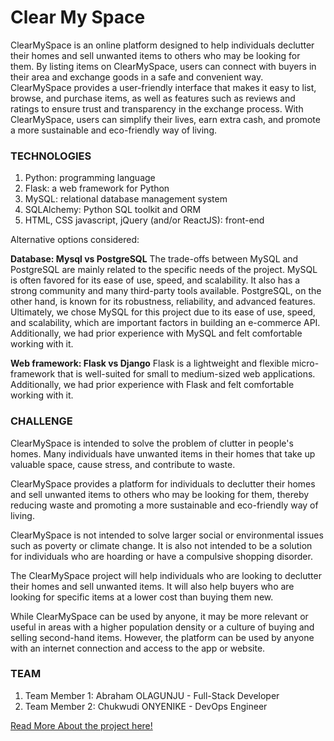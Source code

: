 # Clear My Space

ClearMySpace is an online platform designed to help individuals
declutter their homes and sell unwanted items to others who may be
looking for them. By listing items on ClearMySpace, users can
connect with buyers in their area and exchange goods in a safe and
convenient way. ClearMySpace provides a user-friendly interface that
makes it easy to list, browse, and purchase items, as well as
features such as reviews and ratings to ensure trust and transparency
in the exchange process. With ClearMySpace, users can simplify their
lives, earn extra cash, and promote a more sustainable and
eco-friendly way of living.


### TECHNOLOGIES

1. Python: programming language
1. Flask: a web framework for Python
1. MySQL: relational database management system
1. SQLAlchemy: Python SQL toolkit and ORM
1. HTML, CSS javascript, jQuery (and/or ReactJS): front-end


Alternative options considered:

**Database: Mysql vs PostgreSQL**
The trade-offs between MySQL and PostgreSQL are mainly related to the
specific needs of the project. MySQL is often favored for its ease of
use, speed, and scalability. It also has a strong community and many
third-party tools available. PostgreSQL, on the other hand, is known
for its robustness, reliability, and advanced features.
Ultimately, we chose MySQL for this project due to its ease of use,
speed, and scalability, which are important factors in building an
e-commerce API. Additionally, we had prior experience with MySQL and
felt comfortable working with it.

**Web framework: Flask vs Django**
Flask is a lightweight and flexible micro-framework that is
well-suited for small to medium-sized web applications. Additionally,
we had prior experience with Flask and felt comfortable working with
it.


### CHALLENGE

ClearMySpace is intended to solve the problem of clutter in people's
homes. Many individuals have unwanted items in their homes that
take up valuable space, cause stress, and contribute to waste.

ClearMySpace provides a platform for individuals to declutter their
homes and sell unwanted items to others who may be looking for them,
thereby reducing waste and promoting a more sustainable and
eco-friendly way of living.

ClearMySpace is not intended to solve larger social or environmental
issues such as poverty or climate change. It is also not intended to
be a solution for individuals who are hoarding or have a compulsive
shopping disorder.

The ClearMySpace project will help individuals who are looking to
declutter their homes and sell unwanted items. It will also help
buyers who are looking for specific items at a lower cost than
buying them new.

While ClearMySpace can be used by anyone, it may be more relevant
or useful in areas with a higher population density or a culture of
buying and selling second-hand items. However, the platform can be
used by anyone with an internet connection and access to the app or
website.


### TEAM

1. Team Member 1: Abraham OLAGUNJU - Full-Stack Developer
1. Team Member 2: Chukwudi ONYENIKE - DevOps Engineer

[Read More About the project here!](https://docs.google.com/document/d/1ADEp8iA4lPIjqcgZSQ1AkKpEK3MMria0KNvj8GMK0mc/edit?usp=sharing)
